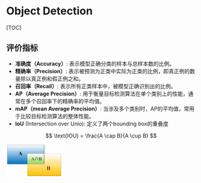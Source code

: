 # Object Detection

[TOC]

## 评价指标

- **准确度（Accuracy）**: 表示模型正确分类的样本与总样本数的比例。
- **精确率（Precision）**: 表示被预测为正类中实际为正类的比例，即真正例的数量除以真正例和假正例之和。
- **召回率（Recall）**: 表示所有正类样本中，被模型正确识别出的比例。
- **AP（Average Precision）**: 用于衡量目标检测算法在单个类别上的性能，通常在多个召回率下的精确率的平均值。
- **mAP（mean Average Precision）**: 当涉及多个类别时，AP的平均值，常用于比较目标检测算法的整体性能。
- **IoU** (Intersection over Unio): 定义了两个bounding box的重叠度

$$
\text{IOU} = \frac{A \cap B}{A \cup B}
$$

<img src="assets/v2-6fe13f10a9cb286f06aa1e3e2a2b29bc_720w.webp" alt="img" style="zoom: 50%;" />